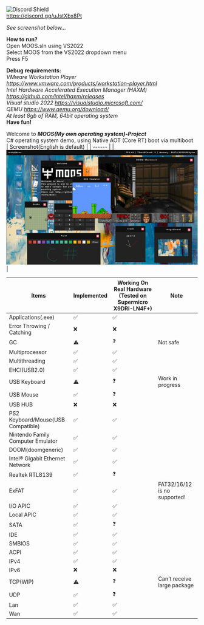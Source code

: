 ![Discord Shield](https://discordapp.com/api/guilds/987075686256762890/widget.png?style=shield)  
https://discord.gg/uJstXbx8Pt  

*See screenshot below...*

**How to run?**  
Open MOOS.sln using VS2022  
Select MOOS from the VS2022 dropdown menu  
Press F5  

**Debug requirements:**  
*VMware Workstation Player https://www.vmware.com/products/workstation-player.html*  
*Intel Hardware Accelerated Execution Manager (HAXM) https://github.com/intel/haxm/releases*  
*Visual studio 2022 https://visualstudio.microsoft.com/*  
*QEMU https://www.qemu.org/download/*  
*At least 8gb of RAM, 64bit operating system*  
**Have fun!**

Welcome to ***MOOS(My own operating system)-Project***  
C# operating system demo, using Native AOT (Core RT) boot via multiboot  
| Screenshot(English is default) |
| ------ |
| ![image](Screenshot1.png) |

| Items | Implemented | Working On Real Hardware (Tested on Supermicro X9DRI-LN4F+) | Note |
| ----- | ----------- | ----------------------------------------------------------- | ----- |
| Applications(.exe) | ✅ | ✅ |
| Error Throwing / Catching | ❌ | ❌ | 
| GC | ⚠️ | ❓ | Not safe |
| Multiprocessor | ✅ | ✅ |
| Multithreading | ✅ | ✅ |
| EHCI(USB2.0) | ✅ | ✅ |
| USB Keyboard | ⚠️ | ❓ | Work in progress |
| USB Mouse | ✅ | ❓ |
| USB HUB | ❌ | ❌ |
| PS2 Keyboard/Mouse(USB Compatible) | ✅ | ✅ |
| Nintendo Family Computer Emulator | ✅ | ✅ |
| DOOM(doomgeneric) | ✅ | ✅ |
| Intel® Gigabit Ethernet Network | ✅ | ✅ |
| Realtek RTL8139 | ✅ | ❓ |
| ExFAT | ✅ | ✅ | FAT32/16/12 is no supported! |
| I/O APIC | ✅ | ✅ |
| Local APIC | ✅ | ✅ |
| SATA | ✅ | ❓ |
| IDE | ✅ | ✅ |
| SMBIOS | ✅ | ✅ |
| ACPI | ✅ | ✅ |
| IPv4 | ✅ | ✅ |
| IPv6 | ❌ | ❌ |
| TCP(WIP) | ⚠️ | ❓ | Can't receive large package |
| UDP | ✅ | ❓ |
| Lan | ✅ | ✅ |
| Wan | ✅ | ✅ 
